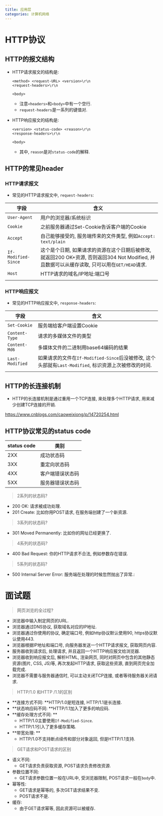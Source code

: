 ```yaml
---
title: 应用层
categories: 计算机网络
---
```


# HTTP协议



## HTTP的报文结构

* HTTP请求报文的结构是:

  ```
  <method> <request-URL> <version>\r\n
  <request-headers>\r\n
  
  <body>
  ```

  * 注意`<headers>`和`<body>`中有一个空行.
  * `request-headers`是一系列的键值对.
* HTTP响应报文的结构是:

  ```
  <version> <status-code> <reason>\r\n
  <response-headers>\r\n
  
  <body>
  ```

  * 其中, `reason`是对`status-code`的解释.



## HTTP的常见header



### HTTP请求报文




* 常见的HTTP请求报文中, `request-headers`:

| 字段                | 含义                                                         |
| ------------------- | ------------------------------------------------------------ |
| `User-Agent`        | 用户的浏览器/系统标识                                        |
| `Cookie`            | 之前服务器通过Set-Cookie告诉客户端的Cookie                   |
| `Accept`            | 自己能够接受的, 服务端传来的文件类型, 例如`Accept: text/plain` |
| `If-Modified-Since` | 这个是个日期, 如果请求的资源在这个日期后被修改, 就返回200 OK+资源, 否则返回304 Not Modified, 并且数据可以从缓存读取,  只可以用在`GET/HEAD`请求. |
| `Host`              | HTTP请求的域名/IP地址:端口号                                 |
|                     |                                                              |

### HTTP响应报文

* 常见的HTTP响应报文中, `response-headers`:

| 字段            | 含义                                                         |
| --------------- | ------------------------------------------------------------ |
| `Set-Cookie`    | 服务端给客户端设置Cookie                                     |
| `Content-Type`  | 请求的多媒体文件的类型                                       |
| `Content-Md6`   | 多媒体文件的二进制用base64编码的结果                         |
| `Last-Modified` | 如果请求的文件在`If-Modified-Since`后没被修改, 这个头部就有`Last-Modified`, 标识资源上次被修改的时间. |
|                 |                                                              |





## HTTP的长连接机制

* HTTP的长连接机制是通过重用一个TCP连接, 来处理多个HTTP请求, 用来减少创建TCP连接的开销.

https://www.cnblogs.com/caoweixiong/p/14720254.html



## HTTP协议常见的status code

| status code | 类别             |
| ----------- | ---------------- |
| 2XX         | 成功状态码       |
| 3XX         | 重定向状态码     |
| 4XX         | 客户端错误状态码 |
| 5XX         | 服务器错误状态码 |

> 2系列的状态码?

* 200 OK: 请求被成功处理.
* 201 Create: 比如你用POST请求, 在服务端创建了一个新资源.

> 3系列的状态码?

* 301 Moved Permanently: 比如你的网址已经更换了.

> 4系列的状态码?

* 400 Bad Request: 你的HTTP请求不合法, 例如参数存在错误.

> 5系列的状态码?

* 500 Internal Server Error: 服务端在处理的时候忽然抛出了异常.: 

# 面试题

> 网页浏览的全过程?

* 浏览器中输入制定网页的URL.
* 浏览器通过DNS协议, 获取域名对应的IP地址.
* 浏览器通过你使用的协议, 确定端口号, 例如http协议默认使用90, https协议默认使用443.
* 浏览器根据IP地址和端口号, 向服务器发送一个HTTP请求报文, 获取网页内容.
* 服务器收到请求后, 处理请求, 并且返回一个HTTP响应报文给浏览器.
* 浏览器收到响应报文后, 解析HTML, 渲染网页, 同时对网页中包含的其他静态资源(图片, CSS, JS)等, 再次发起HTTP请求, 获取这些资源, 直到网页完全加载完成.
* 浏览器不需要与服务器通信时, 可以主动关闭TCP连接, 或者等待服务器关闭请求.



> HTTP/1.0 和HTTP /1.1的区别

* **连接方式不同: **HTTP/1.0是短连接, HTTP/1.1是长连接.
* **状态响应码不同: **HTTP/1.1加入了更多的响应码.
* **缓存处理方式不同: **
  * HTTP/1.0主要使用`If-Modified-Since`.
  * HTTP/1.1引入了更多缓存策略.
* **带宽处理: **
  * HTTP/1.0不支持断点续传和部分对象返回, 但是HTTP/1.1支持.



> GET请求和POST请求的区别

* 语义不同:
  * GET请求负责获取资源, POST请求负责修改资源.
* 参数位置不同:
  * GET请求参数位置一般在URL中, 受浏览器限制, POST请求一般在`body`中.
* 幂等性:
  * GET请求是幂等的, 多次GET请求结果不变.
  * POST请求不是.
* 缓存:
  * 由于GET请求幂等, 因此资源可以被缓存.

